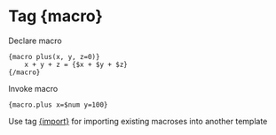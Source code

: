 Tag {macro}
============

Declare macro

```smarty
{macro plus(x, y, z=0)}
    x + y + z = {$x + $y + $z}
{/macro}
```

Invoke macro

```smarty
{macro.plus x=$num y=100}
```

Use tag [{import}](./import.md) for importing existing macroses into another template
